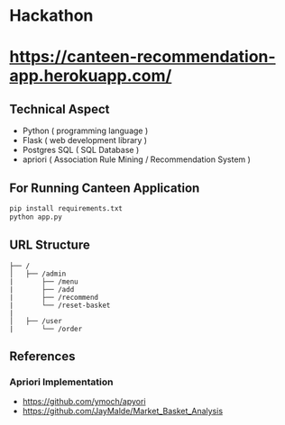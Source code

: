# Hackathon
# https://canteen-recommendation-app.herokuapp.com/
## Technical Aspect
* Python ( programming language )
* Flask ( web development library )
* Postgres SQL ( SQL Database )
* apriori ( Association Rule Mining / Recommendation System )

## For Running Canteen Application
```bash
pip install requirements.txt
python app.py
```

## URL Structure 
```
├── /
│   ├── /admin
|       ├── /menu
|       ├── /add
|       ├── /recommend
|       └── /reset-basket
|       
│   ├── /user
|       └── /order
```

## References
### Apriori Implementation 
* https://github.com/ymoch/apyori
* https://github.com/JayMalde/Market_Basket_Analysis